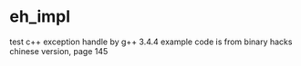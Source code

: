 # eh_impl

test c++ exception handle by g++ 3.4.4
example code is from binary hacks chinese version, page 145



